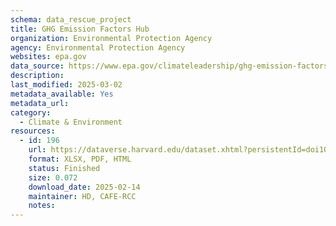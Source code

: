 ```yaml
---
schema: data_rescue_project 
title: GHG Emission Factors Hub
organization: Environmental Protection Agency
agency: Environmental Protection Agency
websites: epa.gov
data_source: https://www.epa.gov/climateleadership/ghg-emission-factors-hub
description: 
last_modified: 2025-03-02
metadata_available: Yes
metadata_url: 
category:
  - Climate & Environment 
resources:
  - id: 196
    url: https://dataverse.harvard.edu/dataset.xhtml?persistentId=doi10.7910/DVN/GCUA0N
    format: XLSX, PDF, HTML
    status: Finished
    size: 0.072
    download_date: 2025-02-14
    maintainer: HD, CAFE-RCC
    notes: 
---
```

